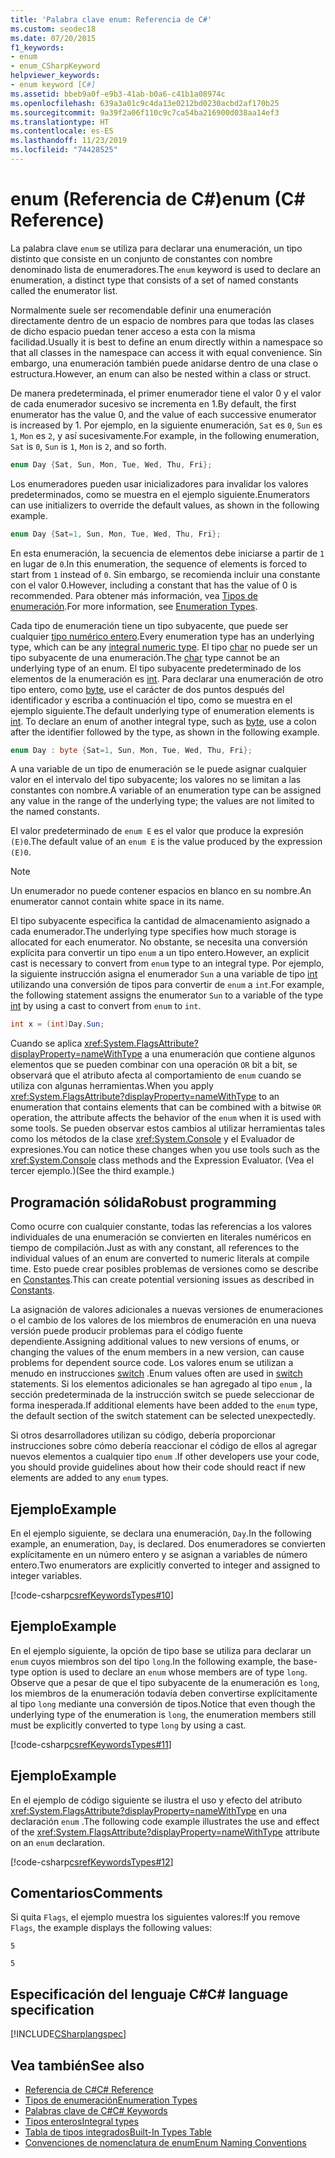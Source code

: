 ```yaml
---
title: 'Palabra clave enum: Referencia de C#'
ms.custom: seodec18
ms.date: 07/20/2015
f1_keywords:
- enum
- enum_CSharpKeyword
helpviewer_keywords:
- enum keyword [C#]
ms.assetid: bbeb9a0f-e9b3-41ab-b0a6-c41b1a08974c
ms.openlocfilehash: 639a3a01c9c4da13e0212bd0230acbd2af170b25
ms.sourcegitcommit: 9a39f2a06f110c9c7ca54ba216900d038aa14ef3
ms.translationtype: HT
ms.contentlocale: es-ES
ms.lasthandoff: 11/23/2019
ms.locfileid: "74428525"
---
```

# <a name="enum-c-reference"></a><span data-ttu-id="885b9-102">enum (Referencia de C#)</span><span class="sxs-lookup"><span data-stu-id="885b9-102">enum (C# Reference)</span></span>

<span data-ttu-id="885b9-103">La palabra clave `enum` se utiliza para declarar una enumeración, un tipo distinto que consiste en un conjunto de constantes con nombre denominado lista de enumeradores.</span><span class="sxs-lookup"><span data-stu-id="885b9-103">The `enum` keyword is used to declare an enumeration, a distinct type that consists of a set of named constants called the enumerator list.</span></span>

<span data-ttu-id="885b9-104">Normalmente suele ser recomendable definir una enumeración directamente dentro de un espacio de nombres para que todas las clases de dicho espacio puedan tener acceso a esta con la misma facilidad.</span><span class="sxs-lookup"><span data-stu-id="885b9-104">Usually it is best to define an enum directly within a namespace so that all classes in the namespace can access it with equal convenience.</span></span> <span data-ttu-id="885b9-105">Sin embargo, una enumeración también puede anidarse dentro de una clase o estructura.</span><span class="sxs-lookup"><span data-stu-id="885b9-105">However, an enum can also be nested within a class or struct.</span></span>

<span data-ttu-id="885b9-106">De manera predeterminada, el primer enumerador tiene el valor 0 y el valor de cada enumerador sucesivo se incrementa en 1.</span><span class="sxs-lookup"><span data-stu-id="885b9-106">By default, the first enumerator has the value 0, and the value of each successive enumerator is increased by 1.</span></span> <span data-ttu-id="885b9-107">Por ejemplo, en la siguiente enumeración, `Sat` es `0`, `Sun` es `1`, `Mon` es `2`, y así sucesivamente.</span><span class="sxs-lookup"><span data-stu-id="885b9-107">For example, in the following enumeration, `Sat` is `0`, `Sun` is `1`, `Mon` is `2`, and so forth.</span></span>

```csharp
enum Day {Sat, Sun, Mon, Tue, Wed, Thu, Fri};
```

<span data-ttu-id="885b9-108">Los enumeradores pueden usar inicializadores para invalidar los valores predeterminados, como se muestra en el ejemplo siguiente.</span><span class="sxs-lookup"><span data-stu-id="885b9-108">Enumerators can use initializers to override the default values, as shown in the following example.</span></span>

```csharp
enum Day {Sat=1, Sun, Mon, Tue, Wed, Thu, Fri};
```

<span data-ttu-id="885b9-109">En esta enumeración, la secuencia de elementos debe iniciarse a partir de `1` en lugar de `0`.</span><span class="sxs-lookup"><span data-stu-id="885b9-109">In this enumeration, the sequence of elements is forced to start from `1` instead of `0`.</span></span> <span data-ttu-id="885b9-110">Sin embargo, se recomienda incluir una constante con el valor 0.</span><span class="sxs-lookup"><span data-stu-id="885b9-110">However, including a constant that has the value of 0 is recommended.</span></span> <span data-ttu-id="885b9-111">Para obtener más información, vea [Tipos de enumeración](../../programming-guide/enumeration-types.md).</span><span class="sxs-lookup"><span data-stu-id="885b9-111">For more information, see [Enumeration Types](../../programming-guide/enumeration-types.md).</span></span>

<span data-ttu-id="885b9-112">Cada tipo de enumeración tiene un tipo subyacente, que puede ser cualquier [tipo numérico entero](../builtin-types/integral-numeric-types.md).</span><span class="sxs-lookup"><span data-stu-id="885b9-112">Every enumeration type has an underlying type, which can be any [integral numeric type](../builtin-types/integral-numeric-types.md).</span></span> <span data-ttu-id="885b9-113">El tipo [char](../builtin-types/char.md) no puede ser un tipo subyacente de una enumeración.</span><span class="sxs-lookup"><span data-stu-id="885b9-113">The [char](../builtin-types/char.md) type cannot be an underlying type of an enum.</span></span> <span data-ttu-id="885b9-114">El tipo subyacente predeterminado de los elementos de la enumeración es [int](../builtin-types/integral-numeric-types.md). Para declarar una enumeración de otro tipo entero, como [byte](../builtin-types/integral-numeric-types.md), use el carácter de dos puntos después del identificador y escriba a continuación el tipo, como se muestra en el ejemplo siguiente.</span><span class="sxs-lookup"><span data-stu-id="885b9-114">The default underlying type of enumeration elements is [int](../builtin-types/integral-numeric-types.md). To declare an enum of another integral type, such as [byte](../builtin-types/integral-numeric-types.md), use a colon after the identifier followed by the type, as shown in the following example.</span></span>

```csharp
enum Day : byte {Sat=1, Sun, Mon, Tue, Wed, Thu, Fri};
```

<span data-ttu-id="885b9-115">A una variable de un tipo de enumeración se le puede asignar cualquier valor en el intervalo del tipo subyacente; los valores no se limitan a las constantes con nombre.</span><span class="sxs-lookup"><span data-stu-id="885b9-115">A variable of an enumeration type can be assigned any value in the range of the underlying type; the values are not limited to the named constants.</span></span>

<span data-ttu-id="885b9-116">El valor predeterminado de `enum E` es el valor que produce la expresión `(E)0`.</span><span class="sxs-lookup"><span data-stu-id="885b9-116">The default value of an `enum E` is the value produced by the expression `(E)0`.</span></span>

> [!NOTE]
> <span data-ttu-id="885b9-117">Un enumerador no puede contener espacios en blanco en su nombre.</span><span class="sxs-lookup"><span data-stu-id="885b9-117">An enumerator cannot contain white space in its name.</span></span>

<span data-ttu-id="885b9-118">El tipo subyacente especifica la cantidad de almacenamiento asignado a cada enumerador.</span><span class="sxs-lookup"><span data-stu-id="885b9-118">The underlying type specifies how much storage is allocated for each enumerator.</span></span> <span data-ttu-id="885b9-119">No obstante, se necesita una conversión explícita para convertir un tipo `enum` a un tipo entero.</span><span class="sxs-lookup"><span data-stu-id="885b9-119">However, an explicit cast is necessary to convert from `enum` type to an integral type.</span></span> <span data-ttu-id="885b9-120">Por ejemplo, la siguiente instrucción asigna el enumerador `Sun` a una variable de tipo [int](../builtin-types/integral-numeric-types.md) utilizando una conversión de tipos para convertir de `enum` a `int`.</span><span class="sxs-lookup"><span data-stu-id="885b9-120">For example, the following statement assigns the enumerator `Sun` to a variable of the type [int](../builtin-types/integral-numeric-types.md) by using a cast to convert from `enum` to `int`.</span></span>

```csharp
int x = (int)Day.Sun;
```

<span data-ttu-id="885b9-121">Cuando se aplica <xref:System.FlagsAttribute?displayProperty=nameWithType> a una enumeración que contiene algunos elementos que se pueden combinar con una operación `OR` bit a bit, se observará que el atributo afecta al comportamiento de `enum` cuando se utiliza con algunas herramientas.</span><span class="sxs-lookup"><span data-stu-id="885b9-121">When you apply <xref:System.FlagsAttribute?displayProperty=nameWithType> to an enumeration that contains elements that can be combined with a bitwise `OR` operation, the attribute affects the behavior of the `enum` when it is used with some tools.</span></span> <span data-ttu-id="885b9-122">Se pueden observar estos cambios al utilizar herramientas tales como los métodos de la clase <xref:System.Console> y el Evaluador de expresiones.</span><span class="sxs-lookup"><span data-stu-id="885b9-122">You can notice these changes when you use tools such as the <xref:System.Console> class methods and the Expression Evaluator.</span></span> <span data-ttu-id="885b9-123">(Vea el tercer ejemplo.)</span><span class="sxs-lookup"><span data-stu-id="885b9-123">(See the third example.)</span></span>

## <a name="robust-programming"></a><span data-ttu-id="885b9-124">Programación sólida</span><span class="sxs-lookup"><span data-stu-id="885b9-124">Robust programming</span></span>

<span data-ttu-id="885b9-125">Como ocurre con cualquier constante, todas las referencias a los valores individuales de una enumeración se convierten en literales numéricos en tiempo de compilación.</span><span class="sxs-lookup"><span data-stu-id="885b9-125">Just as with any constant, all references to the individual values of an enum are converted to numeric literals at compile time.</span></span> <span data-ttu-id="885b9-126">Esto puede crear posibles problemas de versiones como se describe en [Constantes](../../programming-guide/classes-and-structs/constants.md).</span><span class="sxs-lookup"><span data-stu-id="885b9-126">This can create potential versioning issues as described in [Constants](../../programming-guide/classes-and-structs/constants.md).</span></span>

<span data-ttu-id="885b9-127">La asignación de valores adicionales a nuevas versiones de enumeraciones o el cambio de los valores de los miembros de enumeración en una nueva versión puede producir problemas para el código fuente dependiente.</span><span class="sxs-lookup"><span data-stu-id="885b9-127">Assigning additional values to new versions of enums, or changing the values of the enum members in a new version, can cause problems for dependent source code.</span></span> <span data-ttu-id="885b9-128">Los valores enum se utilizan a menudo en instrucciones [switch](switch.md) .</span><span class="sxs-lookup"><span data-stu-id="885b9-128">Enum values often are used in [switch](switch.md) statements.</span></span> <span data-ttu-id="885b9-129">Si los elementos adicionales se han agregado al tipo `enum` , la sección predeterminada de la instrucción switch se puede seleccionar de forma inesperada.</span><span class="sxs-lookup"><span data-stu-id="885b9-129">If additional elements have been added to the `enum` type, the default section of the switch statement can be selected unexpectedly.</span></span>

<span data-ttu-id="885b9-130">Si otros desarrolladores utilizan su código, debería proporcionar instrucciones sobre cómo debería reaccionar el código de ellos al agregar nuevos elementos a cualquier tipo `enum` .</span><span class="sxs-lookup"><span data-stu-id="885b9-130">If other developers use your code, you should provide guidelines about how their code should react if new elements are added to any `enum` types.</span></span>

## <a name="example"></a><span data-ttu-id="885b9-131">Ejemplo</span><span class="sxs-lookup"><span data-stu-id="885b9-131">Example</span></span>

<span data-ttu-id="885b9-132">En el ejemplo siguiente, se declara una enumeración, `Day`.</span><span class="sxs-lookup"><span data-stu-id="885b9-132">In the following example, an enumeration, `Day`, is declared.</span></span> <span data-ttu-id="885b9-133">Dos enumeradores se convierten explícitamente en un número entero y se asignan a variables de número entero.</span><span class="sxs-lookup"><span data-stu-id="885b9-133">Two enumerators are explicitly converted to integer and assigned to integer variables.</span></span>

[!code-csharp[csrefKeywordsTypes#10](~/samples/snippets/csharp/VS_Snippets_VBCSharp/csrefKeywordsTypes/CS/keywordsTypes.cs#10)]

## <a name="example"></a><span data-ttu-id="885b9-134">Ejemplo</span><span class="sxs-lookup"><span data-stu-id="885b9-134">Example</span></span>

<span data-ttu-id="885b9-135">En el ejemplo siguiente, la opción de tipo base se utiliza para declarar un `enum` cuyos miembros son del tipo `long`.</span><span class="sxs-lookup"><span data-stu-id="885b9-135">In the following example, the base-type option is used to declare an `enum` whose members are of type `long`.</span></span> <span data-ttu-id="885b9-136">Observe que a pesar de que el tipo subyacente de la enumeración es `long`, los miembros de la enumeración todavía deben convertirse explícitamente al tipo `long` mediante una conversión de tipos.</span><span class="sxs-lookup"><span data-stu-id="885b9-136">Notice that even though the underlying type of the enumeration is `long`, the enumeration members still must be explicitly converted to type `long` by using a cast.</span></span>

[!code-csharp[csrefKeywordsTypes#11](~/samples/snippets/csharp/VS_Snippets_VBCSharp/csrefKeywordsTypes/CS/keywordsTypes.cs#11)]

## <a name="example"></a><span data-ttu-id="885b9-137">Ejemplo</span><span class="sxs-lookup"><span data-stu-id="885b9-137">Example</span></span>

<span data-ttu-id="885b9-138">En el ejemplo de código siguiente se ilustra el uso y efecto del atributo <xref:System.FlagsAttribute?displayProperty=nameWithType> en una declaración `enum` .</span><span class="sxs-lookup"><span data-stu-id="885b9-138">The following code example illustrates the use and effect of the <xref:System.FlagsAttribute?displayProperty=nameWithType> attribute on an `enum` declaration.</span></span>

[!code-csharp[csrefKeywordsTypes#12](~/samples/snippets/csharp/VS_Snippets_VBCSharp/csrefKeywordsTypes/CS/keywordsTypes.cs#12)]

## <a name="comments"></a><span data-ttu-id="885b9-139">Comentarios</span><span class="sxs-lookup"><span data-stu-id="885b9-139">Comments</span></span>

<span data-ttu-id="885b9-140">Si quita `Flags`, el ejemplo muestra los siguientes valores:</span><span class="sxs-lookup"><span data-stu-id="885b9-140">If you remove `Flags`, the example displays the following values:</span></span>

`5`

`5`

## <a name="c-language-specification"></a><span data-ttu-id="885b9-141">Especificación del lenguaje C#</span><span class="sxs-lookup"><span data-stu-id="885b9-141">C# language specification</span></span>

[!INCLUDE[CSharplangspec](~/includes/csharplangspec-md.md)]

## <a name="see-also"></a><span data-ttu-id="885b9-142">Vea también</span><span class="sxs-lookup"><span data-stu-id="885b9-142">See also</span></span>

- [<span data-ttu-id="885b9-143">Referencia de C#</span><span class="sxs-lookup"><span data-stu-id="885b9-143">C# Reference</span></span>](../index.md)
- [<span data-ttu-id="885b9-144">Tipos de enumeración</span><span class="sxs-lookup"><span data-stu-id="885b9-144">Enumeration Types</span></span>](../../programming-guide/enumeration-types.md)
- [<span data-ttu-id="885b9-145">Palabras clave de C#</span><span class="sxs-lookup"><span data-stu-id="885b9-145">C# Keywords</span></span>](index.md)
- [<span data-ttu-id="885b9-146">Tipos enteros</span><span class="sxs-lookup"><span data-stu-id="885b9-146">Integral types</span></span>](../builtin-types/integral-numeric-types.md)
- [<span data-ttu-id="885b9-147">Tabla de tipos integrados</span><span class="sxs-lookup"><span data-stu-id="885b9-147">Built-In Types Table</span></span>](built-in-types-table.md)
- [<span data-ttu-id="885b9-148">Convenciones de nomenclatura de enum</span><span class="sxs-lookup"><span data-stu-id="885b9-148">Enum Naming Conventions</span></span>](../../../standard/design-guidelines/names-of-classes-structs-and-interfaces.md#naming-enumerations)
